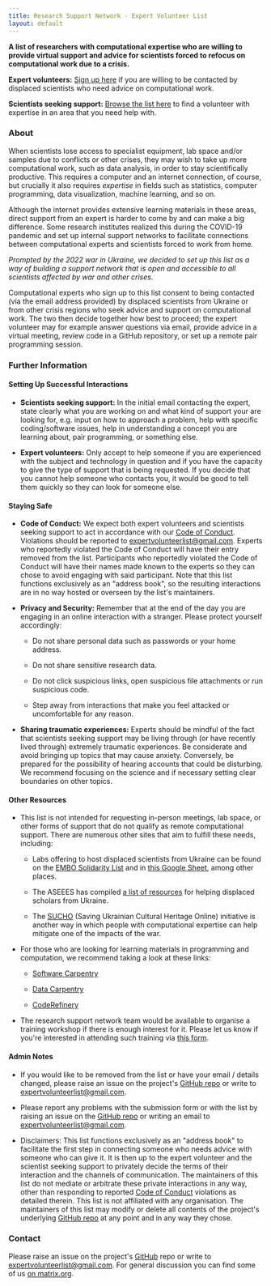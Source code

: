 ```yaml
---
title: Research Support Network - Expert Volunteer List
layout: default
---
```


**A list of researchers with computational expertise who are willing to provide virtual support and advice for scientists forced to refocus on computational work due to a crisis.**



**Expert volunteers:** [Sign up here](add.html) if you are willing to be contacted by displaced scientists who need advice on computational work.

**Scientists seeking support:** [Browse the list here](list.html) to find a volunteer with expertise in an area that you need help with.

### About

When scientists lose access to specialist equipment, lab space and/or samples due to conflicts or other crises, they may wish to take up more computational work, such as data analysis, in order to stay scientifically productive. This requires a computer and an internet connection, of course, but crucially it also requires *expertise* in fields such as statistics, computer programming, data visualization, machine learning, and so on.

Although the internet provides extensive learning materials in these areas, direct support from an expert is harder to come by and can make a big difference. Some research institutes realized this during the COVID-19 pandemic and set up internal support networks to facilitate connections between computational experts and scientists forced to work from home.

*Prompted by the 2022 war in Ukraine, we decided to set up this list as a way of building a support network that is open and accessible to all scientists affected by war and other crises.*

Computational experts who sign up to this list consent to being contacted (via the email address provided) by displaced scientists from Ukraine or from other crisis regions who seek advice and support on computational work. The two then decide together how best to proceed; the expert volunteer may for example answer questions via email, provide advice in a virtual meeting, review code in a GitHub repository, or set up a remote pair programming session.

### Further Information

#### Setting Up Successful Interactions

- **Scientists seeking support:** In the initial email contacting the expert, state clearly what you are working on and what kind of support your are looking for, e.g. input on how to approach a problem, help with specific coding/software issues, help in understanding a concept you are learning about, pair programming, or something else.

- **Expert volunteers:** Only accept to help someone if you are experienced with the subject and technology in question and if you have the capacity to give the type of support that is being requested. If you decide that you cannot help someone who contacts you, it would be good to tell them quickly so they can look for someone else.

#### Staying Safe

- **Code of Conduct:** We expect both expert volunteers and scientists seeking support to act in accordance with our [Code of Conduct](code-of-conduct.html). Violations should be reported to [expertvolunteerlist@gmail.com](mailto:expertvolunteerlist@gmail.com). Experts who reportedly violated the Code of Conduct will have their entry removed from the list. Participants who reportedly violated the Code of Conduct will have their names made known to the experts so they can chose to avoid engaging with said participant. Note that this list functions exclusively as an "address book", so the resulting interactions are in no way hosted or overseen by the list's maintainers.

- **Privacy and Security:** Remember that at the end of the day you are engaging in an online interaction with a stranger. Please protect yourself accordingly:
  
  - Do not share personal data such as passwords or your home address.
  
  - Do not share sensitive research data.
  
  - Do not click suspicious links, open suspicious file attachments or run suspicious code.
  
  - Step away from interactions that make you feel attacked or uncomfortable for any reason.

- **Sharing traumatic experiences:** Experts should be mindful of the fact that scientists seeking support may be living through (or have recently lived through) extremely traumatic experiences. Be considerate and avoid bringing up topics that may cause anxiety. Conversely, be prepared for the possibility of hearing accounts that could be disturbing. We recommend focusing on the science and if necessary setting clear boundaries on other topics. 

#### Other Resources

- This list is not intended for requesting in-person meetings, lab space, or other forms of support that do not qualify as remote computational support. There are numerous other sites that aim to fulfill these needs, including:
  
  - Labs offering to host displaced scientists from Ukraine can be found on the [EMBO Solidarity List](https://www.embo.org/solidarity-with-ukraine/) and in [this Google Sheet](https://docs.google.com/spreadsheets/d/1HqTKukfJGpmowQnSh4CoFn3T6HXcNS1T1pK-Xx9CknQ/edit#gid=320641758), among other places.
  
  - The ASEEES has compiled [a list of resources](https://www.aseees.org/resources/help-displaced-scholars-ukraine) for helping displaced scholars from Ukraine.
  
  - The [SUCHO](https://www.sucho.org/) (Saving Ukrainian Cultural Heritage Online) initiative is another way in which people with computational expertise can help mitigate one of the impacts of the war.

- For those who are looking for learning materials in programming and computation, we recommend taking a look at these links:
  
  - [Software Carpentry](https://software-carpentry.org/) 
  
  - [Data Carpentry](https://datacarpentry.org/)
  
  - [CodeRefinery](https://coderefinery.org/)

- The research support network team would be available to organise a training workshop if there is enough interest for it. Please let us know if you're interested in attending such training via [this form](https://docs.google.com/forms/d/e/1FAIpQLSeVDM0M6zQPcWLpn0OVPp30QHyRk80JgSZfSOYe68Lx6cg-8Q/viewform?usp=sf_link).

#### Admin Notes

- If you would like to be removed from the list or have your email / details changed, please raise an issue on the project's [GitHub repo](https://github.com/Research-Support-Network/research-support-network.github.io) or write to [expertvolunteerlist@gmail.com](mailto:expertvolunteerlist@gmail.com).

- Please report any problems with the submission form or with the list by raising an issue on the [GitHub repo](https://github.com/Research-Support-Network/research-support-network.github.io) or writing an email to [expertvolunteerlist@gmail.com](mailto:expertvolunteerlist@gmail.com).

- Disclaimers: This list functions exclusively as an "address book" to facilitate the first step in connecting someone who needs advice with someone who can give it. It is then up to the expert volunteer and the scientist seeking support to privately decide the terms of their interaction and the channels of communication. The maintainers of this list do not mediate or arbitrate these private interactions in any way, other than responding to reported [Code of Conduct](code-of-conduct.html) violations as detailed therein. This list is not affiliated with any organisation. The maintainers of this list may modify or delete all contents of the project's underlying [GitHub repo](https://github.com/Research-Support-Network/research-support-network.github.io) at any point and in any way they chose.

### Contact

Please raise an issue on the project's [GitHub](https://github.com/Research-Support-Network/research-support-network.github.io) repo or write to [expertvolunteerlist@gmail.com](mailto:expertvolunteerlist@gmail.com).
For general discussion you can find some of us [on matrix.org](https://matrix.to/#/#research-support-network:matrix.org).
